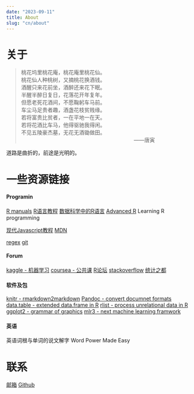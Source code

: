 ```yaml
---
date: "2023-09-11"
title: About
slug: "cn/about"
---
```


# 关于

>桃花坞里桃花庵，桃花庵里桃花仙。  
>桃花仙人种桃树，又摘桃花换酒钱。   
>酒醒只来花前坐，酒醉还来花下眠。  
>半醒半醉日复日，花落花开年复年。  
>但愿老死花酒间，不愿鞠躬车马前。    
>车尘马足贵者趣，酒盏花枝贫贱缘。   
>若将富贵比贫者，一在平地一在天。    
>若将花酒比车马，他得驱驰我得闲。   
>不见五陵豪杰墓，无花无酒锄做田。     
><span style="padding-left:300px">——唐寅</span>

道路是曲折的，前途是光明的。

# 一些资源链接

#### Programin

[R manuals](https://rstudio.github.io/r-manuals/)
[R语言教程](https://www.math.pku.edu.cn/teachers/lidf/)
[数据科学中的R语言](https://bookdown.org/wangminjie/R4DS/)
[Advanced R](https://adv-r.hadley.nz/)
Learning R programming
  
[现代Javascript教程](https://zh.javascript.info/)
[MDN](https://developer.mozilla.org/zh-CN/)
  
[regex](https://deerchao.cn/tutorials/regex/regex.htm)
[git](https://git-scm.com/book/zh/v2)

#### Forum

[kaggle - 机器学习](https://www.kaggle.com/)
[coursea - 公共课](https://www.coursera.org/)
[R论坛](https://www.r-bloggers.com/)
[stackoverflow](https://stackoverflow.com/)
[统计之都](https://cosx.org/)

#### 软件及包

[knitr - rmarkdown2markdown](https://yihui.org/knitr/)
[Pandoc - convert documnet formats](https://pandoc.org/)
[data.table - extended data.frame in R](https://github.com/Rdatatable/data.table)
[rlist - process unrelational data in R](http://renkun-ken.github.io/rlist-tutorial/)
[ggplot2 - grammar of graphics](https://ggplot2-book.org/)
[mlr3 - next machine learning framwork](https://mlr3.mlr-org.com/)

#### 英语

英语词根与单词的说文解字
Word Power Made Easy

# 联系

[邮箱](send2cw@139.com)
[Github](https://github.com/snowGlint)
